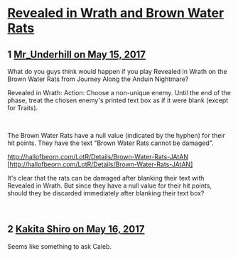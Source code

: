 # [Revealed in Wrath and Brown Water Rats](https://community.fantasyflightgames.com/topic/249785-revealed-in-wrath-and-brown-water-rats/)

## 1 [Mr_Underhill on May 15, 2017](https://community.fantasyflightgames.com/topic/249785-revealed-in-wrath-and-brown-water-rats/?do=findComment&comment=2787123)

What do you guys think would happen if you play Revealed in Wrath on the Brown Water Rats from Journey Along the Anduin Nightmare?

Revealed in Wrath: Action: Choose a non-unique enemy. Until the end of the phase, treat the chosen enemy's printed text box as if it were blank (except for Traits).

 

The Brown Water Rats have a null value (indicated by the hyphen) for their hit points. They have the text "Brown Water Rats cannot be damaged".

http://hallofbeorn.com/LotR/Details/Brown-Water-Rats-JAtAN [http://hallofbeorn.com/LotR/Details/Brown-Water-Rats-JAtAN]

It's clear that the rats can be damaged after blanking their text with Revealed in Wrath. But since they have a null value for their hit points, should they be discarded immediately after blanking their text box?

 

## 2 [Kakita Shiro on May 16, 2017](https://community.fantasyflightgames.com/topic/249785-revealed-in-wrath-and-brown-water-rats/?do=findComment&comment=2789748)

Seems like something to ask Caleb.

